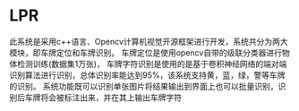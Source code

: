 # LPR
此系统是采用c++语言、Opencv计算机视觉开源框架进行开发，系统共分为两大模块，即车牌定位和车牌识别。
车牌定位是使用opencv自带的级联分类器进行物体检测训练(数据集1万张)，
车牌字符识别是使用的是基于卷积神经网络的端对端识别算法进行识别，总体识别率能达到95%，该系统支持黄，蓝，绿，警等车牌的识别。
系统功能既可以识别单张图片将结果输出到界面上也可以批量识别，识别后车牌将会被标注出来，并在其上输出车牌字符
